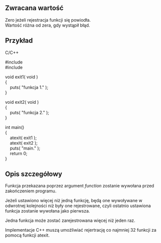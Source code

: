 ## Zwracana wartość

Zero jeżeli rejestracja funkcji się powiodła.  
Wartość różna od zera, gdy wystąpił błąd.  

## Przykład

C/C++

#include <cstdio>  
#include <cstdlib>  
  
void exit1( void )  
{  
    puts( "funkcja 1." );  
}  
  
void exit2( void )  
{  
    puts( "funkcja 2." );  
}  
  
int main()  
{  
    atexit( exit1 );  
    atexit( exit2 );  
    puts( "main." );  
    return 0;  
}

## Opis szczegółowy

Funkcja przekazana poprzez argument _function_ zostanie wywołana przed zakończeniem programu.  
  
Jeżeli ustawiono więcej niż jedną funkcję, będą one wywoływane w odwrotnej kolejności niż były one rejestrowane, czyli ostatnio ustawiona funkcja zostanie wywołana jako pierwsza.  
  
Jedna funkcja może zostać zarejestrowana więcej niż jeden raz.  
  
Implementacje C++ muszą umożliwiać rejertrację co najmniej 32 funkcji za pomocą funkcji atexit.